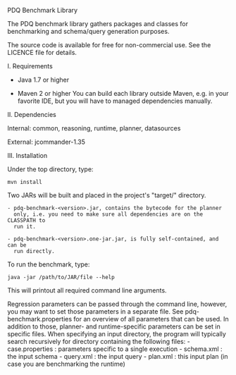 PDQ Benchmark Library

The PDQ benchmark library gathers packages and classes for benchmarking and 
schema/query generation purposes.

The source code is available for free for non-commercial use.
See the LICENCE file for details.

I. Requirements
   
 * Java 1.7 or higher
    
 * Maven 2 or higher
   You can build each library outside Maven, e.g. in your favorite IDE, but
   you will have to managed dependencies manually.

II. Dependencies

Internal: common, reasoning, runtime, planner, datasources 

External: jcommander-1.35
	
III. Installation

Under the top directory, type:

	mvn install
	
Two JARs will be built and placed in the project's "target/" directory.

	- pdq-benchmark-<version>.jar, contains the bytecode for the planner
	  only, i.e. you need to make sure all dependencies are on the CLASSPATH to
	  run it.

	- pdq-benchmark-<version>.one-jar.jar, is fully self-contained, and can be
	  run directly.

To run the benchmark, type:

	java -jar /path/to/JAR/file --help
	
This will printout all required command line arguments.

Regression parameters can be passed through the command line, however, you 
may want to set those parameters in a separate file.
See pdq-benchmark.properties for an overview of all parameters that can be 
used.
In addition to those, planner- and runtime-specific parameters can be set in
specific files.
When specifying an input directory, the program will typically search 
recursively for directory containing the following files:
	- case.properties : parameters specific to a single execution
	- schema.xml : the input schema
	- query.xml : the input query
	- plan.xml : this input plan (in case you are benchmarking the runtime)
